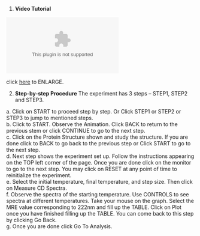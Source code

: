 1. **Video Tutorial**

<param name="movie" value="manual_exp8.swf"></param>
<p><embed border="5" src="manual_exp8.swf"></embed>
</p>
<p>click <a href="manual_exp8.swf" target="_blank">here</a> to ENLARGE.</p>


2. **Step-by-step Procedure**
The experiment has 3 steps – STEP1, STEP2 and STEP3.  

 a. Click on START to proceed step by step. Or Click STEP1 or STEP2 or STEP3 to jump to mentioned steps.  
 b. Click to START. Observe the Animation. Click BACK to return to the previous stem or click CONTINUE to go to the next step.  
 c. Click on the Protein Structure shown and study the structure. If you are done click to BACK to go back to the previous step or Click START to go to the next step.  
 d. Next step shows the experiment set up. Follow the instructions appearing on the TOP left corner of the page. Once you are done click on the monitor to go to the next step. You may click on RESET at any point of time to reinitialize the experiment.  
 e. Select the initial temperature, final temperature, and step size. Then click on Measure CD Spectra.    
 f. Observe the spectra of the starting temperature. Use CONTROLS to see spectra at different temperatures. Take your mouse on the graph. Select the MRE value corresponding to 222nm and fill up the TABLE. Click on Plot once you have finished filling up the TABLE. You can come back to this step by clicking Go Back.  
 g. Once you are done click Go To Analysis.

